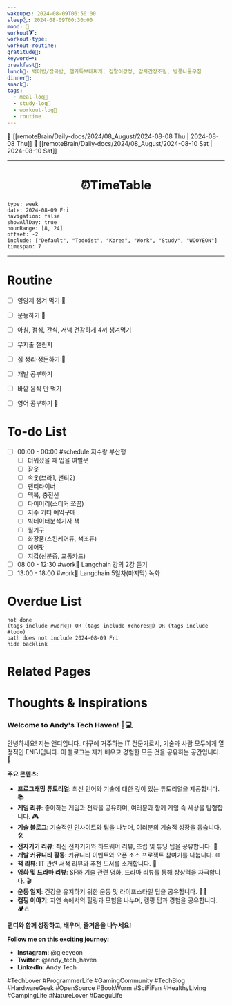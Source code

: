 ```yaml
---
wakeup🌞: 2024-08-09T06:50:00
sleep🌜: 2024-08-09T00:30:00
mood: 🚄
workout🏋️: 
workout-type: 
workout-routine: 
gratitude🙏: 
keyword🗝️: 
breakfast🍳: 
lunch🍚: 백미밥/잡곡밥, 햄가득부대찌개, 김말이강정, 감자간장조림, 방풍나물무침
dinner🥗: 
snack🍬: 
tags:
  - meal-log📝
  - study-log📓
  - workout-log💪
  - routine
---
```


🔺 [[remoteBrain/Daily-docs/2024/08_August/2024-08-08 Thu | 2024-08-08 Thu]]
🔻 [[remoteBrain/Daily-docs/2024/08_August/2024-08-10 Sat | 2024-08-10 Sat]]
___
<h1> <center>⏰TimeTable </center> </h1>

```gEvent
type: week
date: 2024-08-09 Fri
navigation: false
showAllDay: true
hourRange: [8, 24]
offset: -2
include: ["Default", "Todoist", "Korea", "Work", "Study", "WOOYEON"]
timespan: 7
```

--- 


# Routine 

- [ ] 영양제 챙겨 먹기 🔼 
- [ ] 운동하기 🔼
- [ ] 아침, 점심, 간식, 저녁 건강하게 4끼 챙겨먹기
- [ ] 무지출 챌린지 
- [ ] 집 정리·정돈하기 🔼
- [ ] 개발 공부하기
- [ ] 바깥 음식 안 먹기 
- [ ] 영어 공부하기 🔼 


# To-do List

- [ ] 00:00 - 00:00 #schedule 지수랑 부산행
	- [ ] 더워졌을 때 입을 여벌옷
	- [ ] 잠옷 
	- [ ] 속옷(브라1, 팬티2)
	- [ ] 팬티라이너
	- [ ] 맥북, 충전선
	- [ ] 다이어리(스티커 쪼끔)
	- [ ] 지수 키티 예약구매 
	- [ ] 빅데이터분석기사 책
	- [ ] 필기구 
	- [ ] 화장품(스킨케어류, 색조류)
	- [ ] 에어팟
	- [ ] 지갑(신분증, 교통카드)
- [ ] 08:00 - 12:30 #work💼 Langchain 강의 2강 듣기
- [ ] 13:00 - 18:00 #work💼 Langchain 5일차(마지막) 녹화
# Overdue List
```tasks
not done
(tags include #work💼) OR (tags include #chores🧺) OR (tags include #todo)
path does not include 2024-08-09 Fri
hide backlink
```

# Related Pages



# Thoughts & Inspirations


### Welcome to Andy's Tech Haven! 🚀💻

안녕하세요! 저는 앤디입니다. 대구에 거주하는 IT 전문가로서, 기술과 사람 모두에게 열정적인 ENFJ입니다. 이 블로그는 제가 배우고 경험한 모든 것을 공유하는 공간입니다. 🌟

**주요 콘텐츠:**

- **프로그래밍 튜토리얼**: 최신 언어와 기술에 대한 깊이 있는 튜토리얼을 제공합니다. 📚
- **게임 리뷰**: 좋아하는 게임과 전략을 공유하며, 여러분과 함께 게임 속 세상을 탐험합니다. 🎮
- **기술 블로그**: 기술적인 인사이트와 팁을 나누며, 여러분의 기술적 성장을 돕습니다. 🛠️
- **전자기기 리뷰**: 최신 전자기기와 하드웨어 리뷰, 조립 및 튜닝 팁을 공유합니다. 🔧
- **개발 커뮤니티 활동**: 커뮤니티 이벤트와 오픈 소스 프로젝트 참여기를 나눕니다. 🌐
- **책 리뷰**: IT 관련 서적 리뷰와 추천 도서를 소개합니다. 📖
- **영화 및 드라마 리뷰**: SF와 기술 관련 영화, 드라마 리뷰를 통해 상상력을 자극합니다. 🎬
- **운동 일지**: 건강을 유지하기 위한 운동 및 라이프스타일 팁을 공유합니다. 🏃‍♂️
- **캠핑 이야기**: 자연 속에서의 힐링과 모험을 나누며, 캠핑 팁과 경험을 공유합니다. 🏕️🔥

**앤디와 함께 성장하고, 배우며, 즐거움을 나누세요!**

**Follow me on this exciting journey:**

- **Instagram**: @gleeyeon
- **Twitter**: @andy_tech_haven
- **LinkedIn**: Andy Tech

#TechLover #ProgrammerLife #GamingCommunity #TechBlog #HardwareGeek #OpenSource #BookWorm #SciFiFan #HealthyLiving #CampingLife #NatureLover #DaeguLife

